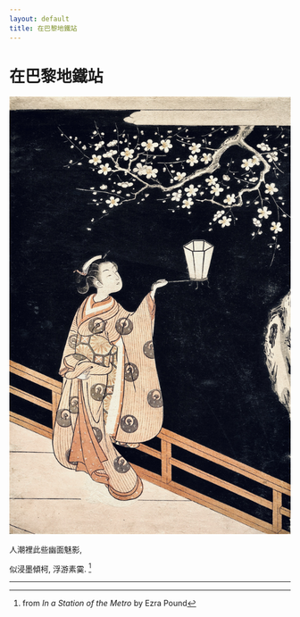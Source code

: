 ```yaml
---
layout: default
title: 在巴黎地鐵站
---
```


# 在巴黎地鐵站

![Woman Admiring Plum Blossoms at Night](../assets/images/Woman_Admiring_Plum_Blossoms_at_Night.jpg)

人潮裡此些幽面魅影,

似浸墨傾柯, 浮游素霙. [^1]

[^1]: from _In a Station of the Metro_ by Ezra Pound

---
